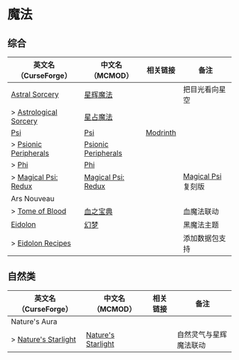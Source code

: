 # 魔法

## 综合

| 英文名（CurseForge）                                                                        | 中文名（MCMOD）                                             | 相关链接                                 | 备注                                                      |
| ------------------------------------------------------------------------------------------- | ----------------------------------------------------------- | ---------------------------------------- | --------------------------------------------------------- |
| [Astral Sorcery](https://www.curseforge.com/minecraft/mc-mods/astral-sorcery)               | [星辉魔法](https://www.mcmod.cn/class/639.html)             |                                          | 把目光看向星空                                            |
| > [Astrological Sorcery](https://www.curseforge.com/minecraft/mc-mods/astrological-sorcery) | [星占魔法](https://www.mcmod.cn/class/3253.html)            |                                          |                                                           |
| [Psi](https://www.curseforge.com/minecraft/mc-mods/psi)                                     | [Psi](https://www.mcmod.cn/class/470.html)                  | [Modrinth](https://modrinth.com/mod/psi) |                                                           |
| > [Psionic Peripherals](https://www.curseforge.com/minecraft/mc-mods/psionic-peripherals)   | [Psionic Peripherals](https://www.mcmod.cn/class/4711.html) |                                          |                                                           |
| > [Phi](https://www.curseforge.com/minecraft/mc-mods/phi)                                   | [Phi](https://www.mcmod.cn/class/5745.html)                 |                                          |                                                           |
| > [Magical Psi: Redux](https://www.curseforge.com/minecraft/mc-mods/magical-psi-redux)      | [Magical Psi: Redux](https://www.mcmod.cn/class/3659.html)  |                                          | [Magical Psi](https://www.mcmod.cn/class/986.html) 复刻版 |
| Ars Nouveau                                                                                 |                                                             |                                          |                                                           |
| > [Tome of Blood](https://www.curseforge.com/minecraft/mc-mods/tome-of-blood)               | [血之宝典](https://www.mcmod.cn/class/4673.html)            |                                          | 血魔法联动                                                |
| [Eidolon](https://www.curseforge.com/minecraft/mc-mods/eidolon)                             | [幻梦](https://www.mcmod.cn/class/3469.html)                |                                          | 黑魔法主题                                                |
| > [Eidolon Recipes](https://www.curseforge.com/minecraft/mc-mods/eidolon-recipes)           |                                                             |                                          | 添加数据包支持                                            |

## 自然类

| 英文名（CurseForge）                                                                   | 中文名（MCMOD）                                            | 相关链接 | 备注                   |
| -------------------------------------------------------------------------------------- | ---------------------------------------------------------- | -------- | ---------------------- |
| Nature's Aura                                                                          |                                                            |          |                        |
| > [Nature's Starlight](https://www.curseforge.com/minecraft/mc-mods/natures-starlight) | [Nature's Starlight](https://www.mcmod.cn/class/6299.html) |          | 自然灵气与星辉魔法联动 |
